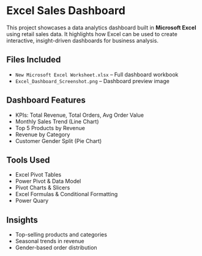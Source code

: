 # Excel Sales Dashboard

This project showcases a data analytics dashboard built in **Microsoft Excel** using retail sales data. It highlights how Excel can be used to create interactive, insight-driven dashboards for business analysis.

## Files Included

- `New Microsoft Excel Worksheet.xlsx` – Full dashboard workbook
- `Excel_Dashboard_Screenshot.png` – Dashboard preview image

## Dashboard Features

- KPIs: Total Revenue, Total Orders, Avg Order Value
- Monthly Sales Trend (Line Chart)
- Top 5 Products by Revenue
- Revenue by Category
- Customer Gender Split (Pie Chart)

## Tools Used

- Excel Pivot Tables
- Power Pivot & Data Model
- Pivot Charts & Slicers
- Excel Formulas & Conditional Formatting
- Power Quary

## Insights

- Top-selling products and categories
- Seasonal trends in revenue
- Gender-based order distribution
